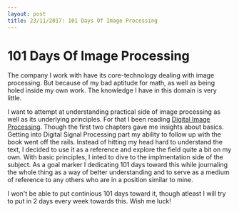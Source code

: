 ```yaml
---
layout: post
title: 23/11/2017: 101 Days Of Image Processing
---
```


# 101 Days Of Image Processing

The company I work with have its core-technology dealing with image processing. But because of my bad aptitude for math, as well as being holed inside my own work. The knowledge I have in this domain is very little.

I want to attempt at understanding practical side of image processing as well as its underlying principles. For that I been reading [Digital Image Processing](https://www.amazon.com/Digital-Image-Processing-Rafael-Gonzalez/dp/0133356728/ref=sr_1_1?ie=UTF8&qid=1508741069&sr=8-1&keywords=digital+image+processing). Though the first two chapters gave me insights about basics. Getting into Digital Signal Processing part my ability to follow up with the book went off the rails. Instead of hitting my head hard to understand the text, I decided to use it as a reference and explore the field quite a bit on my own. With basic principles, I inted to dive to the implmentation side of the subject. As a goal marker I dedicating 101 days toward this while journaling the whole thing as a way of better understanding and to serve as a medium of reference to any others who are in a position similar to mine. 

I won't be able to put continious 101 days toward it, though atleast I will try to put in 2 days every week towards this. Wish me luck!